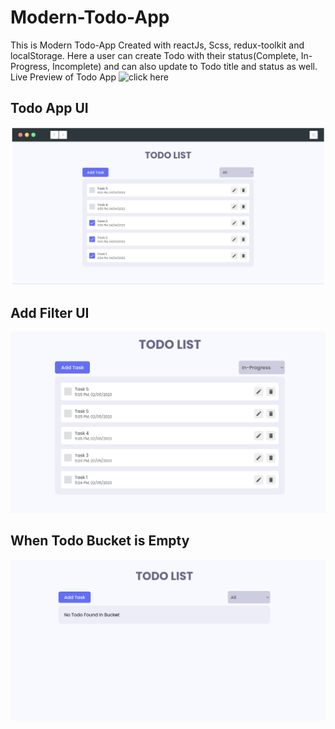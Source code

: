 # Modern-Todo-App
This is Modern Todo-App Created with reactJs, Scss, redux-toolkit and localStorage.
Here a user can create Todo with their status(Complete, In-Progress, Incomplete) and can also update to Todo title and status as well.
Live Preview of Todo App
![click here](https://modern-react-todo-app.netlify.app/)

## Todo App UI
![Todo Home](src/assets/todo-app.png)

## Add Filter UI
![Todo Filter](src/assets/todo-filter.png)

## When Todo Bucket is Empty
![Todo Empty](src/assets/todo-empty.png)
